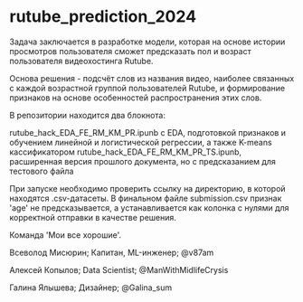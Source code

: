# rutube_prediction_2024
Задача заключается в разработке модели, которая на основе истории просмотров пользователя сможет предсказать пол и возраст пользователя видеохостинга Rutube.

Основа решения - подсчёт слов из названия видео, наиболее связанных с каждой возрастной группой пользователей Rutube, и формирование признаков на основе особенностей распространения этих слов.

В репозитории находится два блокнота:

rutube_hack_EDA_FE_RM_KM_PR.ipunb c EDA, подготовкой признаков и обучением линейной и логистической регрессии, а также K-means кассификатором
rutube_hack_EDA_FE_RM_KM_PR_TS.ipunb, расширенная версия прошлого документа, но с предсказанием для тестового файла

При запуске необходимо проверить ссылку на директорию, в которой находятся .csv-датасеты.
В финальном файле submission.csv признак 'age' не предсказывается, а устанавливается как колонка с нулями для корректной отправки в качестве решения.

Команда 'Мои все хорошие'.

Всеволод Мисюрин; Капитан, ML-инженер; @v87am

Алексей Копылов; Data Scientist; @ManWithMidlifeCrysis

Галина Ялышева; Дизайнер; @Galina_sum

